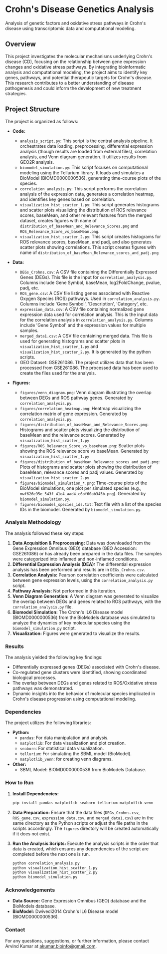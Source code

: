 # Crohn's Disease Genetics Analysis

Analysis of genetic factors and oxidative stress pathways in Crohn's disease using transcriptomic data and computational modeling.

## Overview

This project investigates the molecular mechanisms underlying Crohn's disease (CD), focusing on the relationship between gene expression changes and oxidative stress pathways. By integrating bioinformatic analysis and computational modeling, the project aims to identify key genes, pathways, and potential therapeutic targets for Crohn's disease. This research contributes to a better understanding of disease pathogenesis and could inform the development of new treatment strategies.

## Project Structure

The project is organized as follows:

*   **Code:**
    *   `analysis_script.py`:  This script is the central analysis pipeline. It orchestrates data loading, preprocessing, differential expression analysis (though results are loaded from external files), correlation analysis, and Venn diagram generation.  It utilizes results from GEO2R analysis.
    *   `biomodel_simulation.py`:  This script focuses on computational modeling using the Tellurium library.  It loads and simulates a BioModel (BIOMD0000000536), generating time-course plots of the species.
    *   `correlation_analysis.py`: This script performs the correlation analysis of the expression data, generates a correlation heatmap, and identifies key genes based on correlation.
    *   `visualization_hist_scatter_1.py`: This script generates histograms and scatter plots visualizing the distribution of ROS relevance scores, baseMean, and other relevant features from the merged dataset, creates figures with name of `distribution_of_baseMean_and_Relevance_Scores.png` and `ROS_Relevance_Score_vs_baseMean.png`.
    *   `visualization_hist_scatter_2.py`: This script creates histograms for ROS relevance scores, baseMean, and padj, and also generates scatter plots showing correlations. This script creates figures with name of `distribution_of_baseMean_Relevance_scores_and_padj.png`

*   **Data:**
    *   `DEGs_Crohns.csv`:  A CSV file containing the Differentially Expressed Genes (DEGs).  This file is the input for `correlation_analysis.py`. Columns include Gene Symbol, baseMean, log2FoldChange, pvalue, padj, etc.
    *   `ROS_gene.csv`: A CSV file listing genes associated with Reactive Oxygen Species (ROS) pathways. Used in `correlation_analysis.py`. Columns include 'Gene Symbol', 'Description', 'Category', etc.
    *   `expression_data.csv`:  A CSV file containing normalized gene expression data used for correlation analysis. This is the input data for the correlation analysis in `correlation_analysis.py`. Columns include 'Gene Symbol' and the expression values for multiple samples.
    *   `merged_data1.csv`:  A CSV file containing merged data. This file is used for generating histograms and scatter plots in `visualization_hist_scatter_1.py` and `visualization_hist_scatter_2.py`. It is generated by the python scripts.
    *   GEO Dataset: GSE261086. The project utilizes data that has been processed from GSE261086. The processed data has been used to create the files used for the analysis.

*   **Figures:**
    *   `figures/venn_diagram.png`:  Venn diagram illustrating the overlap between DEGs and ROS pathway genes.  Generated by `correlation_analysis.py`.
    *   `figures/correlation_heatmap.png`: Heatmap visualizing the correlation matrix of gene expression.  Generated by `correlation_analysis.py`.
    *   `figures/distribution_of_baseMean_and_Relevance_Scores.png`: Histograms and scatter plots visualizing the distribution of baseMean and the relevance scores. Generated by `visualization_hist_scatter_1.py`
    *   `figures/ROS_Relevance_Score_vs_baseMean.png`: Scatter plots showing the ROS relevance score vs baseMean. Generated by `visualization_hist_scatter_1.py`
    *   `figures/distribution_of_baseMean_Relevance_scores_and_padj.png`: Plots of histograms and scatter plots showing the distribution of baseMean, relevance scores and padj values. Generated by `visualization_hist_scatter_2.py`
    *   `figures/biomodel_simulation_*.png`:  Time-course plots of the BioModel simulations, one plot per simulated species (e.g., `mwf626e95e_543f_41e4_aad4_c6bf60ab345b.png`).  Generated by `biomodel_simulation.py`.
    *   `figures/biomodel_species_ids.txt`: Text file with a list of the species IDs in the biomodel.  Generated by `biomodel_simulation.py`.

### Analysis Methodology

The analysis followed these key steps:

1.  **Data Acquisition & Preprocessing:** Data was downloaded from the Gene Expression Omnibus (GEO) database (GEO Accession: GSE261086) or has already been prepared in the data files. The samples were categorized into inflamed and non-inflamed conditions.
2.  **Differential Expression Analysis (DEA):**  The differential expression analysis has been performed and results are in `DEGs_Crohns.csv`.
3.  **Correlation Analysis:** Pearson correlation coefficients were calculated between gene expression levels, using the `correlation_analysis.py` script.
4.  **Pathway Analysis:**  Not performed in this iteration.
5.  **Venn Diagram Generation:** A Venn diagram was generated to visualize the overlap between DEGs and genes related to ROS pathways, with the `correlation_analysis.py` file.
6.  **Biomodel Simulation:** The Crohn's IL6 Disease model (BIOMD0000000536) from the BioModels database was simulated to analyze the dynamics of key molecular species using the `biomodel_simulation.py` script.
7.  **Visualization:**  Figures were generated to visualize the results.

### Results

The analysis yielded the following key findings:

*   Differentially expressed genes (DEGs) associated with Crohn's disease.
*   Co-regulated gene clusters were identified, showing coordinated biological processes.
*   The overlap between DEGs and genes related to ROS/Oxidative stress pathways was demonstrated.
*   Dynamic insights into the behavior of molecular species implicated in Crohn's disease progression using computational modeling.

### Dependencies

The project utilizes the following libraries:

*   **Python:**
    *   `pandas`: For data manipulation and analysis.
    *   `matplotlib`: For data visualization and plot creation.
    *   `seaborn`: For statistical data visualization.
    *   `tellurium`: For simulating the SBML model (BioModel).
    *   `matplotlib_venn`: for creating venn diagrams.
*   **Other:**
    *   SBML Model: BIOMD0000000536 from BioModels Database.

### How to Run

1.  **Install Dependencies:**

    ```bash
    pip install pandas matplotlib seaborn tellurium matplotlib-venn
    ```

2.  **Data Preparation:** Ensure that the data files (`DEGs_Crohns.csv`, `ROS_gene.csv`, `expression_data.csv`, and `merged_data1.csv`) are in the same directory as the Python scripts or adjust the file paths in the scripts accordingly.  The `figures` directory will be created automatically if it does not exist.

3.  **Run the Analysis Scripts:** Execute the analysis scripts in the order that data is created, which ensures any dependencies of the script are completed before the next one is run.

    ```bash
    python correlation_analysis.py
    python visualization_hist_scatter_1.py
    python visualization_hist_scatter_2.py
    python biomodel_simulation.py
    ```

### Acknowledgements

*   **Data Source:** Gene Expression Omnibus (GEO) database and the BioModels database.
*   **BioModel:** Dwivedi2014 Crohn's IL6 Disease model (BIOMD0000000536).

### Contact

For any questions, suggestions, or further information, please contact Arvind Kumar at akumar.bioinfo@gmail.com.
